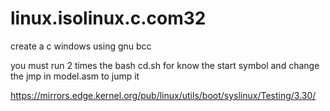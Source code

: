 # linux.isolinux.c.com32
create a c windows using gnu bcc

you must run 2 times the bash cd.sh for know the start symbol and change the jmp in model.asm to jump it



https://mirrors.edge.kernel.org/pub/linux/utils/boot/syslinux/Testing/3.30/

